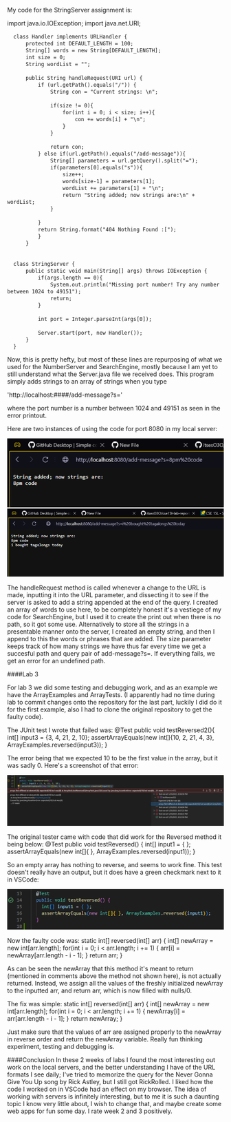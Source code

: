 My code for the StringServer assignment is:

import java.io.IOException;
import java.net.URI;

      class Handler implements URLHandler {
          protected int DEFAULT_LENGTH = 100;
          String[] words = new String[DEFAULT_LENGTH];
          int size = 0;
          String wordList = "";

          public String handleRequest(URI url) {
              if (url.getPath().equals("/")) {
                  String con = "Current strings: \n";

                  if(size != 0){
                      for(int i = 0; i < size; i++){
                          con += words[i] + "\n";
                      }
                  }

                  return con;
              } else if(url.getPath().equals("/add-message")){
                  String[] parameters = url.getQuery().split("=");
                  if(parameters[0].equals("s")){
                      size++;
                      words[size-1] = parameters[1];
                      wordList += parameters[1] + "\n";
                      return "String added; now strings are:\n" +  wordList;
                  }

              }
              return String.format("404 Nothing Found :[");
              }
          }


      class StringServer {
          public static void main(String[] args) throws IOException {
              if(args.length == 0){
                  System.out.println("Missing port number! Try any number between 1024 to 49151");
                  return;
              }

              int port = Integer.parseInt(args[0]);

              Server.start(port, new Handler());
          }
      } 

Now, this is pretty hefty, but most of these lines are repurposing of what we used for the NumberServer and SearchEngine, mostly because I am yet to
still understand what the Server.java file we received does. This program simply adds strings to an array of strings when you type

'http://localhost:####/add-message?s=<string>' 

where the port number is a number between 1024 and 49151 as seen in the error printout. 

Here are two instances of using the code for port 8080 in my local server:

![Adding Messages to the Server's String Array](Screenshot_421.png)
![Another One; Tagalongs are pretty alright](Screenshot_422.png)

The handleRequest method is called whenever a change to the URL is made, inputting it into the URL parameter, and dissecting it to see if 
the server is asked to add a string appended at the end of the query. I created an array of words to use here, to be completely honest it's
a vestiege of my code for SearchEngine, but I used it to create the print out when there is no path, so it got some use. Alternatively to store all the strings
in a presentable manner onto the server, I created an empty string, and then I append to this the words or phrases that are added. The size parameter
keeps track of how  many strings we have thus far every time we get a succesful path and query pair of add-message?s=. If everything fails, we get an error for
an undefined path.

####Lab 3

For lab 3 we did some testing and debugging work, and as an example we have the ArrayExamples and ArrayTests. (I apparently had no time during lab to commit
changes onto the repository for the last part, luckily I did do it for the first example, also I had to clone the original repository to get the faulty
code).

The JUnit test I wrote that failed was:
                    @Test 
                    public void testReversed2(){
                      int[] input3 = {3, 4, 21, 2, 10};
                      assertArrayEquals(new int[]{10, 2, 21, 4, 3}, ArrayExamples.reversed(input3));
                    }
  
The error being that we expected 10 to be the first value in the array, but it was sadly 0. Here's a screenshot of that error:

![Did not Reverse](Screenshot_424.png)

The original tester came with code that did work for the Reversed method it being below:
                    @Test
                    public void testReversed() {
                      int[] input1 = { };
                      assertArrayEquals(new int[]{ }, ArrayExamples.reversed(input1));
                    }

So an empty array has nothing to reverse, and seems to work fine. This test doesn't really have an output, but it does have a 
green checkmark next to it in VSCode:

![Success? :o ](Screenshot_425.png)

Now the faulty code was:
                    static int[] reversed(int[] arr) {
                      int[] newArray = new int[arr.length];
                      for(int i = 0; i < arr.length; i += 1) {
                        arr[i] = newArray[arr.length - i - 1];
                      }
                      return arr;
                    }
  
As can be seen the newArray that this method it's meant to return (mentioned in comments above the method not shown here), is not actually returned.
Instead, we assign all the values of the freshly initialized newArray to the inputted arr, and return arr, which is now filled with nulls/0.

The fix was simple:
                    static int[] reversed(int[] arr) {
                      int[] newArray = new int[arr.length];
                      for(int i = 0; i < arr.length; i += 1) {
                        newArray[i] = arr[arr.length - i - 1];
                      }
                      return newArray;
                    }
  
Just make sure that the values of arr are assigned properly to the newArray in reverse order and return the newArray variable. Really fun
thinking experiment, testing and debugging is.

####Conclusion
In these 2 weeks of labs I found the most interesting out work on the local servers, and the better understanding I have of the URL formats I see daily; I've
tried to memorize the query for the Never Gonna Give You Up song by Rick Astley, but I still got RickRolled. I liked how the code I worked on in VSCode had an effect
on my browser. The idea of working with servers is infinitely interesting, but to me it is such a daunting topic I know very little about, I wish to
change that, and maybe create some web apps for fun some day. I rate week 2 and 3 positively. 

